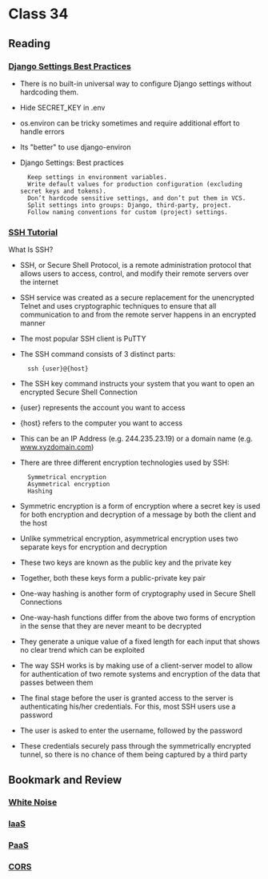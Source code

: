 # Class 34

## Reading

### [Django Settings Best Practices](https://djangostars.com/blog/configuring-django-settings-best-practices/)
- There is no built-in universal way to configure Django settings without hardcoding them.
- Hide SECRET_KEY in .env
- os.environ can be tricky sometimes and require additional effort to handle errors
- Its "better" to use django-environ 
- Django Settings: Best practices

        Keep settings in environment variables.
        Write default values for production configuration (excluding secret keys and tokens).
        Don’t hardcode sensitive settings, and don’t put them in VCS.
        Split settings into groups: Django, third-party, project.
        Follow naming conventions for custom (project) settings.


### [SSH Tutorial](https://www.hostinger.com/tutorials/ssh-tutorial-how-does-ssh-work)

What Is SSH?

- SSH, or Secure Shell Protocol, is a remote administration protocol that allows users to access, control, and modify their remote servers over the internet
- SSH service was created as a secure replacement for the unencrypted Telnet and uses cryptographic techniques to ensure that all communication to and from the remote server happens in an encrypted manner
- The most popular SSH client is PuTTY
- The SSH command consists of 3 distinct parts:

        ssh {user}@{host}
- The SSH key command instructs your system that you want to open an encrypted Secure Shell Connection
- {user} represents the account you want to access
- {host} refers to the computer you want to access
- This can be an IP Address (e.g. 244.235.23.19) or a domain name (e.g. www.xyzdomain.com)
- There are three different encryption technologies used by SSH:

        
        Symmetrical encryption
        Asymmetrical encryption
        Hashing
- Symmetric encryption is a form of encryption where a secret key is used for both encryption and decryption of a message by both the client and the host
- Unlike symmetrical encryption, asymmetrical encryption uses two separate keys for encryption and decryption 
- These two keys are known as the public key and the private key 
- Together, both these keys form a public-private key pair
- One-way hashing is another form of cryptography used in Secure Shell Connections 
- One-way-hash functions differ from the above two forms of encryption in the sense that they are never meant to be decrypted 
- They generate a unique value of a fixed length for each input that shows no clear trend which can be exploited
- The way SSH works is by making use of a client-server model to allow for authentication of two remote systems and encryption of the data that passes between them
- The final stage before the user is granted access to the server is authenticating his/her credentials. For this, most SSH users use a password
- The user is asked to enter the username, followed by the password
- These credentials securely pass through the symmetrically encrypted tunnel, so there is no chance of them being captured by a third party

## Bookmark and Review

### [White Noise](http://whitenoise.evans.io/en/stable/)

### [IaaS](https://en.wikipedia.org/wiki/Infrastructure_as_a_service)

### [PaaS](https://en.wikipedia.org/wiki/Platform_as_a_service)

### [CORS](https://en.m.wikipedia.org/wiki/Cross-origin_resource_sharing)